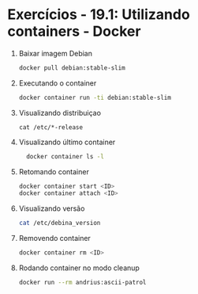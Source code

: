 # Exercícios - 19.1: Utilizando containers - Docker

<ol>
  <li>Baixar imagem Debian</li>
  
  ```bash
  docker pull debian:stable-slim
  ``` 
  <li>Executando o container</li>
  
  ```bash
  docker container run -ti debian:stable-slim
  ```
  <li>Visualizando distribuiçao</li>

  ```
  cat /etc/*-release
  ``` 
  <li>Visualizando último container</li>
  
  ```bash
    docker container ls -l
  ```

  <li>Retomando container</li>
  
  ``` bash
  docker container start <ID>
  docker container attach <ID>
  ```

  <li>Visualizando versão</li>
  
  ```bash 
  cat /etc/debina_version
  ```

  <li>Removendo container</li>
  
  ```bash 
  docker container rm <ID>
  ``` 

  <li>Rodando container no modo cleanup</li>

  ```bash
  docker run --rm andrius:ascii-patrol
  ```
</ol>